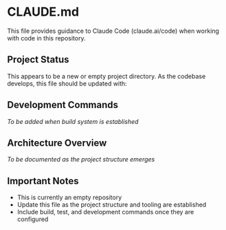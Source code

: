# CLAUDE.md

This file provides guidance to Claude Code (claude.ai/code) when working with code in this repository.

## Project Status

This appears to be a new or empty project directory. As the codebase develops, this file should be updated with:

## Development Commands

*To be added when build system is established*

## Architecture Overview

*To be documented as the project structure emerges*

## Important Notes

- This is currently an empty repository
- Update this file as the project structure and tooling are established
- Include build, test, and development commands once they are configured